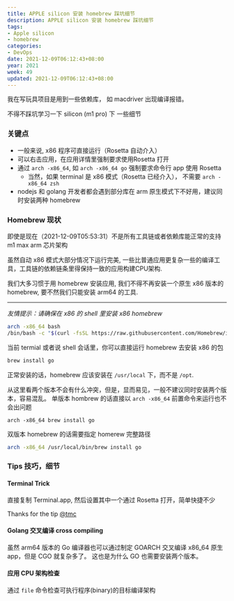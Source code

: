 ```yaml
---
title: APPLE silicon 安装 homebrew 踩坑细节
description: APPLE silicon 安装 homebrew 踩坑细节
tags:
- Apple silicon
- homebrew
categories:
- DevOps
date: 2021-12-09T06:12:43+08:00
year: 2021
week: 49
updated: 2021-12-09T06:12:43+08:00
---
```


我在写玩具项目是用到一些依赖库， 如 macdriver 出现编译报错。

不得不踩坑学习一下 silicon (m1 pro) 下 一些细节

<!-- more -->

### 关键点
* 一般来说, x86 程序可直接运行（Rosetta 自动介入） 
* 可以右击应用，在应用详情里强制要求使用Rosetta 打开
* 通过 `arch -x86_64`, 如 `arch -x86_64 go` 强制要求命令行 app 使用 Rosetta
  * 当然，如果 terminal 是 x86 模式（Rosetta 已经介入）， 不需要 `arch -x86_64 zsh` 
* nodejs 和 golang 开发者都会遇到部分库在 arm 原生模式下不好用，建议同时安装两种 homebrew


### Homebrew 现状

即使是现在（2021-12-09T05:53:31）不是所有工具链或者依赖库能正常的支持 m1 max arm 芯片架构

虽然自动 x86 模式大部分情况下运行完美, 一些比普通应用更复杂一些的编译工具，工具链的依赖链条里得保持一致的应用构建CPU架构. 

我们大多习惯于用 homebrew 安装应用, 我们不得不再安装一个原生 x86 版本的 homebrew, 要不然我们只能安装 arm64 的工具.

---

*友情提示：请确保在 x86 的 shell 里安装 x86 homebrew*

```bash
arch -x86_64 bash
/bin/bash -c "$(curl -fsSL https://raw.githubusercontent.com/Homebrew/install/HEAD/install.sh)"
```

当前 termial 或者说 shell 会话里，你可以直接运行 homebrew 去安装 x86 的包

```bash
brew install go
```

正常安装的话，homebrew 应该安装在 `/usr/local` 下，而不是 `/opt`. 

从这里看两个版本不会有什么冲突，但是，显而易见，一般不建议同时安装两个版本，容易混乱。
单版本 hombrew 的话直接以 `arch -x86_64` 前置命令来运行也不会出问题

```
arch -x86_64 brew install go
```

双版本 homebrew 的话需要指定 homerew 完整路径

```bash 
arch -x86_64 /usr/local/bin/brew install go
```

### Tips 技巧，细节

#### Terminal Trick

直接复制 Terminal.app, 然后设置其中一个通过 Rosetta 打开，简单快捷不少

Thanks for the tip [@tmc](https://github.com/tmc)

#### Golang 交叉编译 cross compiling

虽然 arm64 版本的 Go 编译器也可以通过制定 GOARCH 交叉编译 x86_64 原生 app，但是 CGO 就复杂多了。
这也是为什么 GO 也需要安装两个版本。


#### 应用 CPU 架构检查

通过 `file` 命令检查可执行程序(binary)的目标编译架构